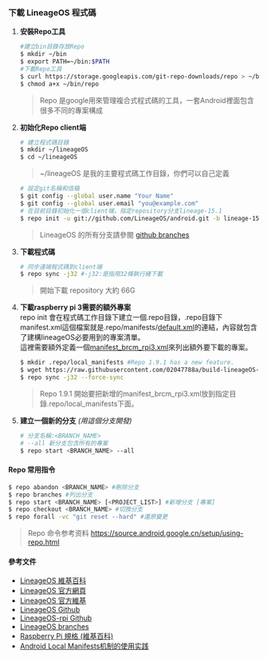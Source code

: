 ### 下載 LineageOS 程式碼
1. **安裝Repo工具**
    ```bash
    #建立bin目錄存放Repo
    $ mkdir ~/bin
    $ export PATH=~/bin:$PATH
    #下載Repo工具
    $ curl https://storage.googleapis.com/git-repo-downloads/repo > ~/bin/repo
    $ chmod a+x ~/bin/repo
    ```
    > Repo 是google用來管理複合式程式碼的工具，一套Android裡面包含很多不同的專案構成
2. **初始化Repo client端**
    ```bash
    # 建立程式碼目錄
    $ mkdir ~/lineageOS
    $ cd ~/lineageOS
    ```
    > ~/lineageOS 是我的主要程式碼工作目錄，你們可以自己定義
    ```bash
    # 設定git名稱和信箱
    $ git config --global user.name "Your Name"
    $ git config --global user.email "you@example.com"
    # 在目前目錄初始化一個client端，指定repository分支lineage-15.1
    $ repo init -u git://github.com/LineageOS/android.git -b lineage-15.1
    ```
    > LineageOS 的所有分支請參閱 [github branches](https://github.com/LineageOS/android/branches/all)
    
3. **下載程式碼**
   ```bash
   # 同步遠端程式碼到client端
   $ repo sync -j32 #-j32:是指用32條執行緒下載
   ```
   > 開始下載 repository 大約 66G

4. **下載raspberry pi 3需要的額外專案** \
    repo init 會在程式碼工作目錄下建立一個.repo目錄，.repo目錄下manifest.xml這個檔案就是.repo/manifests/[default.xml](../manifests/default.xml)的連結，內容就包含了建構lineageOS必要用到的專案清單。\
    這裡需要額外定義一個[manifest_brcm_rpi3.xml](../manifests/manifest_brcm_rpi3.xml)來列出額外要下載的專案。
   ```bash
   $ mkdir .repo/local_manifests #Repo 1.9.1 has a new feature. 
   $ wget https://raw.githubusercontent.com/02047788a/build-lineageOS-rpi3/master/manifests/manifest_brcm_rpi3.xml -O .repo/local_manifests/manifest_brcm_rpi3.xml
   $ repo sync -j32 --force-sync
   ```
   > Repo 1.9.1 開始要把新增的manifest_brcm_rpi3.xml放到指定目錄.repo/local_manifests下面。
5. **建立一個新的分支** *(用這個分支開發)*
   ```bash
   # 分支名稱:<BRANCH_NAME>
   # --all 新分支包含所有的專案
   $ repo start <BRANCH_NAME> --all
   ```
#### Repo 常用指令
```bash
$ repo abandon <BRANCH_NAME> #刪除分支
$ repo branches #列出分支 
$ repo start <BRANCH_NAME> [<PROJECT_LIST>] #新增分支 [專案]
$ repo checkout <BRANCH_NAME> #切換分支 
$ repo forall -vc "git reset --hard" #還原變更
```
> Repo 命令参考资料 https://source.android.google.cn/setup/using-repo.html

#### 參考文件
 - [LineageOS 維基百科](https://zh.wikipedia.org/wiki/LineageOS)
 - [LineageOS 官方網頁](https://www.lineageos.org/)
 - [LineageOS 官方維基](https://wiki.lineageos.org/)
 - [LineageOS Github](https://github.com/LineageOS/)
 - [LineageOS-rpi Github](https://github.com/lineage-rpi)
 - [LineageOS branches](https://github.com/LineageOS/android/branches/all)
 - [Raspberry Pi 規格 (維基百科)](https://en.wikipedia.org/wiki/Raspberry_Pi#Specifications)
 - [Android Local Manifests机制的使用实践](https://duanqz.github.io/2016-04-15-Android-Local-Manifests-Practice)